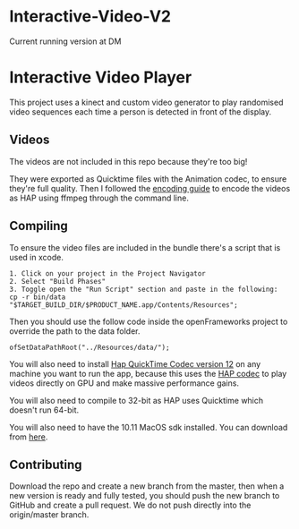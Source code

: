 # Interactive-Video-V2
Current running version at DM

# Interactive Video Player
This project uses a kinect and custom video generator to play randomised video sequences each time a person is detected in front of the display.

## Videos
The videos are not included in this repo because they're too big!

They were exported as Quicktime files with the Animation codec, to ensure they're full quality. Then I followed the [encoding guide](https://gist.github.com/dlublin/e4585b872dd136ae88b2aa51a6a89aac) to encode the videos as HAP using ffmpeg through the command line.

## Compiling
To ensure the video files are included in the bundle there's a script that is used in xcode.
```
1. Click on your project in the Project Navigator
2. Select "Build Phases"
3. Toggle open the "Run Script" section and paste in the following:
cp -r bin/data "$TARGET_BUILD_DIR/$PRODUCT_NAME.app/Contents/Resources";
```
Then you should use the follow code inside the openFrameworks project to override the path to the data folder.
```
ofSetDataPathRoot("../Resources/data/");
```
You will also need to install [Hap QuickTime Codec version 12](https://github.com/vidvox/hap-qt-codec/releases/) on any machine you want to run the app, because this uses the [HAP codec](http://hap.video/) to play videos directly on GPU and make massive performance gains.

You will also need to compile to 32-bit as HAP uses Quicktime which doesn't run 64-bit.

You will also need to have the 10.11 MacOS sdk installed. You can download from [here](https://github.com/phracker/MacOSX-SDKs).

## Contributing
Download the repo and create a new branch from the master, then when a new version is ready and fully tested, you should push the new branch to GitHub and create a pull request. We do not push directly into the origin/master branch.
